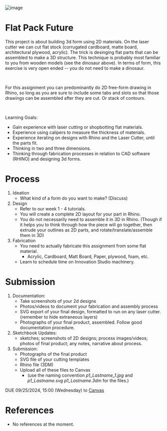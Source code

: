![image](https://user-images.githubusercontent.com/1598545/132705379-1230e72c-d161-4bb1-a49e-3f18e4588329.png)

# Flat Pack Future

This project is about building 3d form using 2D materials. On the laser cutter we can cut flat stock (corrugated cardboard, matte board, architectural plywood, acrylic). The trick is desinging flat parts that can be assembled to make a 3D structure. This technique is probably most familiar to you from wooden models (see the dinosaur above). In terms of form, this exercise is very open ended -- you do not need to make a dinosaur.

<br>

For this assignment you can predominantly do 2D free-form drawing in Rhino, so long as you are sure to include some tabs and slots so that those drawings can be assembled after they are cut. Or stack of contours.

<br>

Learning Goals:
 
- Gain experience with laser cutting or shopbotting flat materials. 
- Experience using calipers to measure the thickness of materials. 
- Experience iterating on designs with Rhino and the Laser Cutter, until the parts fit.
- Thinking in two and three dimensions. 
- Thinking through fabrication processes in relation to CAD software (RHINO) and designing 3d forms. 

# Process
1. Ideation
   - What kind of a form do you want to make? (Discuss)
2. Design
   - Refer to our week 1 - 4 tutorials.
   - You will create a complete 2D layout for your part in Rhino. 
   - You do not necessarily need to assemble it in 3D in Rhino. (Though if it helps you to think through how the piece will go together, then extrude your outlines as 2D parts, and rotate/translate/assemble them in 3D)
3. Fabrication
   - You need to actually fabricate this assignment from some flat material. 
     -  Acrylic, Cardboard, Matt Board, Paper, plywood, foam, etc.
   - Learn to schedule time on Innovation Studio machinery.

# Submission
1. Documentation:
   - Take screenshots of your 2d designs
   - Photos/videos to document your fabrication and assembly process
   - SVG export of your final design, formatted to run on any laser cutter. (remember to hide extraneous layers)
   - Photographs of your final product, assembled. Follow good documentation procedure.
2. Sketchbook Updates:
   - sketches; screenshots of 2D designs; process images/videos; photos of final product; any notes, narrative about process.
3. Submission: 
   - Photographs of the final product
   - SVG file of your cutting templates
   - Rhino file (3DM)
   - Upload all of these files to Canvas
     - (use the naming convention _p1_Lastname_1.jpg_ and _p1_Lastname.svg_ _p1_Lastname.3dm_ for the files.)

DUE 09/25/2024, 15:00 (Wednesday) to [Canvas](https://canvas.unl.edu/courses/158902/assignments/1521881)

# References
- No references at the moment.

